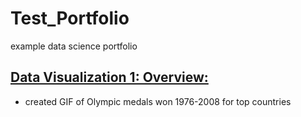 # Test_Portfolio
example data science portfolio

## [Data Visualization 1: Overview:](https://github.com/Jon-Lynch/DSC_465)
* created GIF of Olympic medals won 1976-2008 for top countries
